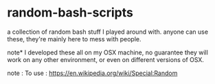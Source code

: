 # random-bash-scripts

a collection of random bash stuff I played around with. 
anyone can use these, they're mainly here to mess with people. 

note* I developed these all on my OSX machine, no guarantee they will work on any other environment, or even on different versions of OSX. 

note : To use : https://en.wikipedia.org/wiki/Special:Random
